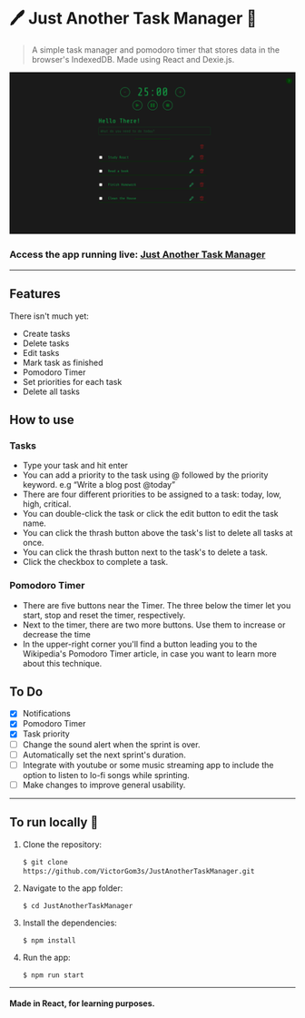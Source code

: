 # 🖊️ Just Another Task Manager 📓

> A simple task manager and pomodoro timer that stores data in the browser's IndexedDB. Made using React and Dexie.js.

![App's UI](justanothertaskmanager.png)

### Access the app running live: [Just Another Task Manager](https://justanothertaskmanager.herokuapp.com/)

---

## Features

There isn't much yet:

- Create tasks
- Delete tasks
- Edit tasks
- Mark task as finished
- Pomodoro Timer
- Set priorities for each task
- Delete all tasks

## How to use

### Tasks

- Type your task and hit enter
- You can add a priority to the task using @ followed by the priority keyword. e.g “Write a blog post @today”
- There are four different priorities to be assigned to a task: today, low, high, critical.
- You can double-click the task or click the edit button to edit the task name.
- You can click the thrash button above the task's list to delete all tasks at once.
- You can click the thrash button next to the task's to delete a task.
- Click the checkbox to complete a task.

### Pomodoro Timer

- There are five buttons near the Timer. The three below the timer let you start, stop and reset the timer, respectively.
- Next to the timer, there are two more buttons. Use them to increase or decrease the time
- In the upper-right corner you'll find a button leading you to the Wikipedia's Pomodoro Timer article, in case you want to learn more about this technique.

## To Do

- [x] Notifications
- [x] Pomodoro Timer
- [x] Task priority
- [ ] Change the sound alert when the sprint is over.
- [ ] Automatically set the next sprint's duration.
- [ ] Integrate with youtube or some music streaming app to include the option to listen to lo-fi songs while sprinting.
- [ ] Make changes to improve general usability.

---

## To run locally 🚀

1. Clone the repository:

   ```
   $ git clone https://github.com/VictorGom3s/JustAnotherTaskManager.git
   ```

2. Navigate to the app folder:

   ```
   $ cd JustAnotherTaskManager
   ```

3. Install the dependencies:

   ```
   $ npm install
   ```

4. Run the app:
   ```
   $ npm run start
   ```

---

#### Made in React, for learning purposes.
